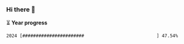 ### Hi there :wave:

:hourglass_flowing_sand: **Year progress**

```txt
2024 [#######################                           ] 47.54%
```
